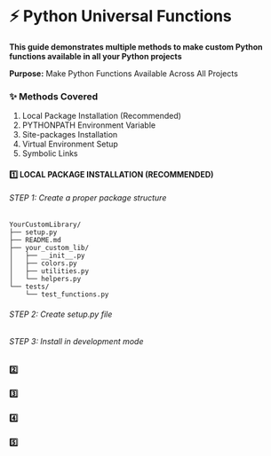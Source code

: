 # ⚡ Python Universal Functions
**This guide demonstrates multiple methods to make custom Python functions available in all your Python projects**

**Purpose:** Make Python Functions Available Across All Projects

### ✨ Methods Covered
1. Local Package Installation (Recommended)
2. PYTHONPATH Environment Variable
3. Site-packages Installation
4. Virtual Environment Setup
5. Symbolic Links

#### 1️⃣ LOCAL PACKAGE INSTALLATION (RECOMMENDED)
###### STEP 1: Create a proper package structure

```
YourCustomLibrary/
├── setup.py
├── README.md
├── your_custom_lib/
│   ├── __init__.py
│   ├── colors.py
│   ├── utilities.py
│   └── helpers.py
└── tests/
    └── test_functions.py
```

###### STEP 2: Create setup.py file 

###### STEP 3: Install in development mode
#### 2️⃣

#### 3️⃣

#### 4️⃣

#### 5️⃣

